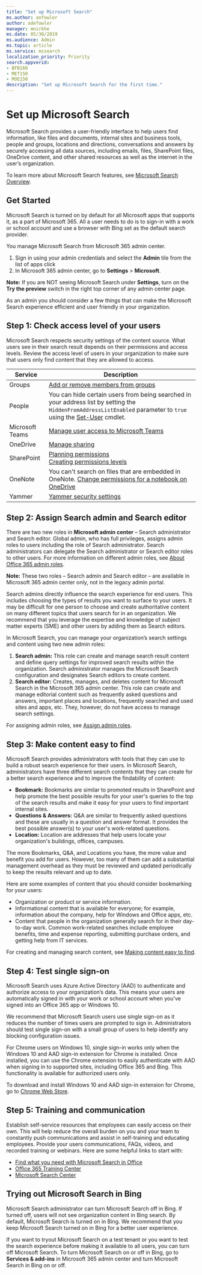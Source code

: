 ```yaml
---
title: "Set up Microsoft Search"
ms.author: anfowler
author: adefowler
manager: mnirkhe
ms.date: 05/30/2019
ms.audience: Admin
ms.topic: article
ms.service: mssearch
localization_priority: Priority
search.appverid:
- BFB160
- MET150
- MOE150
description: "Set up Microsoft Search for the first time."
---
```

# Set up Microsoft Search

Microsoft Search provides a user-friendly interface to help users find information, like files and documents, internal sites and business tools, people and groups, locations and directions, conversations and answers by securely accessing all data sources, including emails, files, SharePoint files, OneDrive content, and other shared resources as well as the internet in the user’s organization.

To learn more about Microsoft Search features, see [Microsoft Search Overview](overview-microsoft-search.md).

## Get Started

Microsoft Search is turned on by default for all Microsoft apps that supports it, as a part of Microsoft 365. All a user needs to do is to sign-in with a work or school account and use a browser with Bing set as the default search provider.

You manage Microsoft Search from Microsoft 365 admin center. 
1. Sign in using your admin credentials and select the **Admin** tile from the list of apps click 
1. In Microsoft 365 admin center, go to **Settings** > **Microsoft**. 

**Note:** If you are NOT seeing Microsoft Search under **Settings**, turn on the **Try the preview** switch in the right top corner of any admin center page.

As an admin you should consider a few things that can make the Microsoft Search experience efficient and user friendly in your organization.

## Step 1: Check access level of your users

Microsoft Search respects security settings of the content source. What users see in their search result depends on their permissions and access levels. Review the access level of users in your organization to make sure that users only find content that they are allowed to access.


|Service  |Description  |
|---------|---------|
|Groups     | [Add or remove members from groups](https://docs.microsoft.com/office365/admin/create-groups/add-or-remove-members-from-groups)    |
|People     | You can hide certain users from being searched in your address list by setting the `HiddenFromAddressListEnabled` parameter to `true` using the  [Set-User](https://docs.microsoft.com/powershell/module/exchange/users-and-groups/set-user) cmdlet.     |
|Microsoft Teams     | [Manage user access to Microsoft Teams](https://docs.microsoft.com/microsoftteams/user-access)        |
|OneDrive     | [Manage sharing](https://docs.microsoft.com/OneDrive/manage-sharing)       |
|SharePoint    | [Planning permissions](https://docs.microsoft.com/en-us/sharepoint/plan-your-permissions-strategy)<br> [Creating permissions levels](https://docs.microsoft.com/en-us/sharepoint/how-to-create-and-edit-permission-levels)        |
|OneNote    | You can't search on files that are embedded in OneNote. [Change permissions for a notebook on OneDrive](https://support.office.com/article/B9600CCF-045A-40E6-9913-4A7EB02869A5)       |
|Yammer     |  [Yammer security settings](https://docs.microsoft.com/Yammer/manage-security-and-compliance/yammer-security-settings)       |

## Step 2: Assign Search admin and Search editor

There are two new roles in **Microsoft admin center** – Search administrator and Search editor.  Global admin, who has full privileges, assigns admin roles to users including the role of Search administrator. Search administrators can delegate the Search administrator or Search editor roles to other users. For more information on different admin roles, see [About Office 365 admin roles](https://docs.microsoft.com/office365/admin/add-users/about-admin-roles?view=o365-worldwide).

**Note:** These two roles – Search admin and Search editor – are available in Microsoft 365 admin center only, not in the legacy admin portal.

Search admins directly influence the search experience for end users. This includes choosing the types of results you want to surface to your users. It may be difficult for one person to choose and create authoritative content on many different topics that users search for in an organization. We recommend that you leverage the expertise and knowledge of subject matter experts (SME) and other users by adding them as Search editors.

In Microsoft Search, you can manage your organization’s search settings and content using two new admin roles:

1. **Search admin:** This role can create and manage search result content and define query settings for improved search results within the organization. Search administrator manages the Microsoft Search configuration and designates Search editors to create content. 
2. **Search editor:** Creates, manages, and deletes content for Microsoft Search in the Microsoft 365 admin center. This role can create and manage editorial content such as frequently asked questions and answers, important places and locations, frequently searched and used sites and apps, etc. They, however, do not have access to manage search settings.

For assigning admin roles, see [Assign admin roles](https://docs.microsoft.com/en-us/office365/admin/add-users/assign-admin-roles?view=o365-worldwide).

## Step 3: Make content easy to find 

Microsoft Search provides administrators with tools that they can use to build a robust search experience for their users. In Microsoft Search, administrators have three different search contents that they can create for a better search experience and to improve the findability of content:
- **Bookmark:**  Bookmarks are similar to promoted results in SharePoint and help promote the best possible results for your user's queries to the top of the search results and make it easy for your users to find important internal sites. 
- **Questions & Answers:** Q&A are similar to frequently asked questions and these are usually in a question and answer format. It provides the best possible answer(s) to your user's work-related questions.
- **Location:** Location are addresses that help users locate your organization's buildings, offices, campuses. 

The more Bookmarks, Q&A, and Locations you have, the more value and benefit you add for users. However, too many of them can add a substantial management overhead as they must be reviewed and updated periodically to keep the results relevant and up to date.

Here are some examples of content that you should consider bookmarking for your users:
- Organization or product or service information.
- Informational content that is available for everyone; for example, information about the company, help for Windows and Office apps, etc. 
- Content that people in the organization generally search for in their day-to-day work. Common work-related searches include employee benefits, time and expense reporting, submitting purchase orders, and getting help from IT services. 

For creating and managing search content, see [Making content easy to find](make-content-easy-to-find.md).

## Step 4: Test single sign-on
Microsoft Search uses Azure Active Directory (AAD) to authenticate and authorize access to your organization’s data.  This means your users are automatically signed in with your work or school account when you've signed into an Office 365 app or Windows 10.

We recommend that Microsoft Search users use single sign-on as it reduces the number of times users are prompted to sign in. Administrators should test single sign-on with a small group of users to help identify any blocking configuration issues. 

For Chrome users on Windows 10, single sign-in works only when the Windows 10 and AAD sign-in extension for Chrome is installed. Once installed, you can use the Chrome extension to easily authenticate with AAD when signing in to supported sites, including Office 365 and Bing. This functionality is available for authorized users only. 

To download and install Windows 10 and AAD sign-in extension for Chrome, go to [Chrome Web Store](https://go.microsoft.com/fwlink/?linkid=2090961).

## Step 5: Training and communication
Establish self-service resources that employees can easily access on their own. This will help reduce the overall burden on you and your team to constantly push communications and assist in self-training and educating employees. Provide your users communications, FAQs, videos, and recorded training or webinars. Here are some helpful links to start with:
- [Find what you need with Microsoft Search in Office](https://support.office.com/article/find-what-you-need-with-microsoft-search-in-office-2457d4d8-48a8-4ad4-ab89-5a0657aa8446?ui=en-US&rs=en-US&ad=US)
- [Office 365 Training Center](https://support.office.com/office-training-center)
- [Microsoft Search Center](https://support.office.com/en-us/article/-working-title-microsoft-search-center-b8bf5a2c-7515-40a9-9a6a-b8ed382c86bc?ui=en-US&rs=en-US&ad=US)

## Trying out Microsoft Search in Bing 
Microsoft Search administrator can turn Microsoft Search off in Bing. If turned off, users will not see organization content in Bing search. By default, Microsoft Search is turned on in Bing. 
We recommend that you keep Microsoft Search turned on in Bing for a better user experience. 

If you want to tryout Microsoft Search on a test tenant or you want to test the search experience before making it available to all users, you can turn off Microsoft Search.
To turn Microsoft Search on or off in Bing, go to **Services & add-ins** in Microsoft 365 admin center and turn Microsoft Search in Bing on or off.
